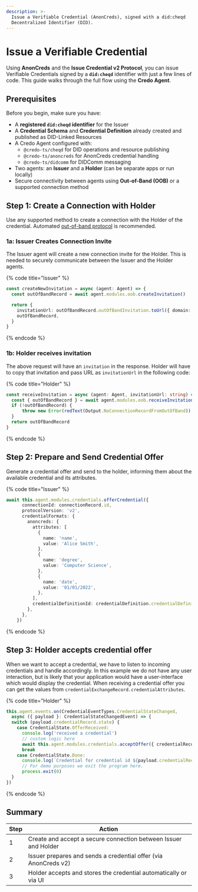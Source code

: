 ```yaml
---
description: >-
  Issue a Verifiable Credential (AnonCreds), signed with a did:cheqd
  Decentralized Identifier (DID).
---
```


# Issue a Verifiable Credential

Using **AnonCreds** and the **Issue Credential v2 Protocol**, you can issue Verifiable Credentials signed by a **`did:cheqd`** identifier with just a few lines of code. This guide walks through the full flow using the **Credo Agent**.

## Prerequisites <a href="#prerequisites" id="prerequisites"></a>

Before you begin, make sure you have:

* A **registered `did:cheqd` identifier** for the Issuer
* A **Credential Schema** and **Credential Definition** already created and published as DID-Linked Resources
* A Credo Agent configured with:
  * `@credo-ts/cheqd` for DID operations and resource publishing
  * `@credo-ts/anoncreds` for AnonCreds credential handling
  * `@credo-ts/didcomm` for DIDComm messaging
* Two agents: an **Issuer** and a **Holder** (can be separate apps or run locally)
* Secure connectivity between agents using **Out-of-Band (OOB)** or a supported connection method

## Step 1: Create a Connection with Holder

Use any supported method to create a connection with the Holder of the credential. Automated [out-of-band protocol](https://identity.foundation/didcomm-messaging/spec/#out-of-band-messages) is recommended.

### 1a: Issuer Creates Connection Invite

The Issuer agent will create a new connection invite for the Holder. This is needed to securely communicate between the Issuer and the Holder agents.

{% code title="Issuer" %}
```typescript
const createNewInvitation = async (agent: Agent) => {
  const outOfBandRecord = await agent.modules.oob.createInvitation()

  return {
    invitationUrl: outOfBandRecord.outOfBandInvitation.toUrl({ domain: 'http://localhost:3001' }),
    outOfBandRecord,
  }
}
```
{% endcode %}

### 1b: Holder receives invitation

The above request will have an `invitation` in the response. Holder will have to copy that invitation and pass URL as `invitationUrl` in the following code:

{% code title="Holder" %}
```typescript
const receiveInvitation = async (agent: Agent, invitationUrl: string) => {
  const { outOfBandRecord } = await agent.modules.oob.receiveInvitationFromUrl(invitationUrl)
  if (!outOfBandRecord) {
      throw new Error(redText(Output.NoConnectionRecordFromOutOfBand))
  }
  return outOfBandRecord
}
```
{% endcode %}

## Step 2: Prepare  and Send Credential Offer

Generate a credential offer and send to the holder, informing them about the available credential and its attributes.

{% code title="Issuer" %}
```typescript
await this.agent.modules.credentials.offerCredential({
      connectionId: connectionRecord.id,
      protocolVersion: 'v2',
      credentialFormats: {
        anoncreds: {
          attributes: [
            {
              name: 'name',
              value: 'Alice Smith',
            },
            {
              name: 'degree',
              value: 'Computer Science',
            },
            {
              name: 'date',
              value: '01/01/2022',
            },
          ],
          credentialDefinitionId: credentialDefinition.credentialDefinitionId,
        },
      },
    })
```
{% endcode %}

## Step 3: Holder accepts credential offer

When we want to accept a credential, we have to listen to incoming credentials and handle accordingly. In this example we do not have any user interaction, but is likely that your application would have a user-interface which would display the credential. When receiving a credential offer you can get the values from `credentialExchangeRecord.credentialAttributes`.

{% code title="Holder" %}
```typescript
this.agent.events.on(CredentialEventTypes.CredentialStateChanged,
  async ({ payload }: CredentialStateChangedEvent) => {
  switch (payload.credentialRecord.state) {
    case CredentialState.OfferReceived:
      console.log('received a credential')
      // custom logic here
      await this.agent.modules.credentials.acceptOffer({ credentialRecordId: payload.credentialRecord.id })
      break
    case CredentialState.Done:
      console.log(`Credential for credential id ${payload.credentialRecord.id} is accepted`)
      // For demo purposes we exit the program here.
      process.exit(0)
  }
})
```
{% endcode %}

## Summary

| Step | Action                                                           |
| ---- | ---------------------------------------------------------------- |
| 1    | Create and accept a secure connection between Issuer and Holder  |
| 2    | Issuer prepares and sends a credential offer (via AnonCreds v2)  |
| 3    | Holder accepts and stores the credential automatically or via UI |
